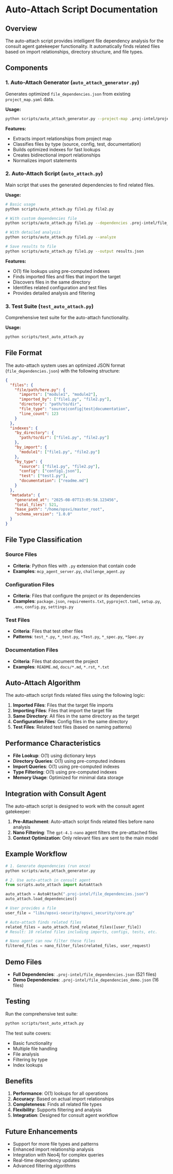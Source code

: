 # Auto-Attach Script Documentation

## Overview

The auto-attach script provides intelligent file dependency analysis for the consult agent gatekeeper functionality. It automatically finds related files based on import relationships, directory structure, and file types.

## Components

### 1. Auto-Attach Generator (`auto_attach_generator.py`)

Generates optimized `file_dependencies.json` from existing `project_map.yaml` data.

**Usage:**
```bash
python scripts/auto_attach_generator.py --project-map .proj-intel/project_map.yaml --output .proj-intel/file_dependencies.json
```

**Features:**
- Extracts import relationships from project map
- Classifies files by type (source, config, test, documentation)
- Builds optimized indexes for fast lookups
- Creates bidirectional import relationships
- Normalizes import statements

### 2. Auto-Attach Script (`auto_attach.py`)

Main script that uses the generated dependencies to find related files.

**Usage:**
```bash
# Basic usage
python scripts/auto_attach.py file1.py file2.py

# With custom dependencies file
python scripts/auto_attach.py file1.py --dependencies .proj-intel/file_dependencies.json

# With detailed analysis
python scripts/auto_attach.py file1.py --analyze

# Save results to file
python scripts/auto_attach.py file1.py --output results.json
```

**Features:**
- O(1) file lookups using pre-computed indexes
- Finds imported files and files that import the target
- Discovers files in the same directory
- Identifies related configuration and test files
- Provides detailed analysis and filtering

### 3. Test Suite (`test_auto_attach.py`)

Comprehensive test suite for the auto-attach functionality.

**Usage:**
```bash
python scripts/test_auto_attach.py
```

## File Format

The auto-attach system uses an optimized JSON format (`file_dependencies.json`) with the following structure:

```json
{
  "files": {
    "file/path/here.py": {
      "imports": ["module1", "module2"],
      "imported_by": ["file1.py", "file2.py"],
      "directory": "path/to/dir",
      "file_type": "source|config|test|documentation",
      "line_count": 123
    }
  },
  "indexes": {
    "by_directory": {
      "path/to/dir": ["file1.py", "file2.py"]
    },
    "by_import": {
      "module1": ["file1.py", "file2.py"]
    },
    "by_type": {
      "source": ["file1.py", "file2.py"],
      "config": ["config1.json"],
      "test": ["test1.py"],
      "documentation": ["readme.md"]
    }
  },
  "metadata": {
    "generated_at": "2025-08-07T13:05:58.123456",
    "total_files": 521,
    "base_path": "/home/opsvi/master_root",
    "schema_version": "1.0.0"
  }
}
```

## File Type Classification

### Source Files
- **Criteria**: Python files with `.py` extension that contain code
- **Examples**: `mcp_agent_server.py`, `challenge_agent.py`

### Configuration Files
- **Criteria**: Files that configure the project or its dependencies
- **Examples**: `package.json`, `requirements.txt`, `pyproject.toml`, `setup.py`, `.env`, `config.py`, `settings.py`

### Test Files
- **Criteria**: Files that test other files
- **Patterns**: `test_*.py`, `*_test.py`, `*Test.py`, `*_spec.py`, `*Spec.py`

### Documentation Files
- **Criteria**: Files that document the project
- **Examples**: `README.md`, `docs/*.md`, `*.rst`, `*.txt`

## Auto-Attach Algorithm

The auto-attach script finds related files using the following logic:

1. **Imported Files**: Files that the target file imports
2. **Importing Files**: Files that import the target file
3. **Same Directory**: All files in the same directory as the target
4. **Configuration Files**: Config files in the same directory
5. **Test Files**: Related test files (based on naming patterns)

## Performance Characteristics

- **File Lookup**: O(1) using dictionary keys
- **Directory Queries**: O(1) using pre-computed indexes
- **Import Queries**: O(1) using pre-computed indexes
- **Type Filtering**: O(1) using pre-computed indexes
- **Memory Usage**: Optimized for minimal data storage

## Integration with Consult Agent

The auto-attach script is designed to work with the consult agent gatekeeper:

1. **Pre-Attachment**: Auto-attach script finds related files before nano analysis
2. **Nano Filtering**: The `gpt-4.1-nano` agent filters the pre-attached files
3. **Context Optimization**: Only relevant files are sent to the main model

## Example Workflow

```python
# 1. Generate dependencies (run once)
python scripts/auto_attach_generator.py

# 2. Use auto-attach in consult agent
from scripts.auto_attach import AutoAttach

auto_attach = AutoAttach(".proj-intel/file_dependencies.json")
auto_attach.load_dependencies()

# User provides a file
user_file = "libs/opsvi-security/opsvi_security/core.py"

# Auto-attach finds related files
related_files = auto_attach.find_related_files([user_file])
# Result: 10 related files including imports, configs, tests, etc.

# Nano agent can now filter these files
filtered_files = nano_filter_files(related_files, user_request)
```

## Demo Files

- **Full Dependencies**: `.proj-intel/file_dependencies.json` (521 files)
- **Demo Dependencies**: `.proj-intel/file_dependencies_demo.json` (16 files)

## Testing

Run the comprehensive test suite:

```bash
python scripts/test_auto_attach.py
```

The test suite covers:
- Basic functionality
- Multiple file handling
- File analysis
- Filtering by type
- Index lookups

## Benefits

1. **Performance**: O(1) lookups for all operations
2. **Accuracy**: Based on actual import relationships
3. **Completeness**: Finds all related file types
4. **Flexibility**: Supports filtering and analysis
5. **Integration**: Designed for consult agent workflow

## Future Enhancements

- Support for more file types and patterns
- Enhanced import relationship analysis
- Integration with Neo4j for complex queries
- Real-time dependency updates
- Advanced filtering algorithms
